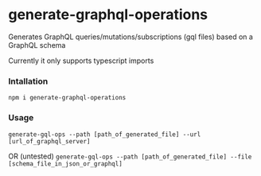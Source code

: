 # generate-graphql-operations
Generates GraphQL queries/mutations/subscriptions (gql files) based on a GraphQL schema

Currently it only supports typescript imports

### Intallation
`npm i generate-graphql-operations`

### Usage
`generate-gql-ops --path [path_of_generated_file] --url [url_of_graphql_server]`

OR (untested)
`generate-gql-ops --path [path_of_generated_file] --file [schema_file_in_json_or_graphql]`

